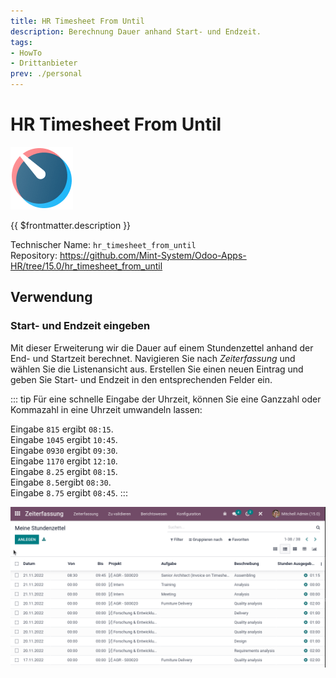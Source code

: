 ```yaml
---
title: HR Timesheet From Until
description: Berechnung Dauer anhand Start- und Endzeit.
tags:
- HowTo
- Drittanbieter
prev: ./personal
---
```

# HR Timesheet From Until
![icons_odoo_hr_timesheet](attachments/icons_odoo_hr_timesheet.png)

{{ $frontmatter.description }}

Technischer Name: `hr_timesheet_from_until`\
Repository: <https://github.com/Mint-System/Odoo-Apps-HR/tree/15.0/hr_timesheet_from_until>

## Verwendung

### Start- und Endzeit eingeben

Mit dieser Erweiterung wir die Dauer auf einem Stundenzettel anhand der End- und Startzeit berechnet. Navigieren Sie nach *Zeiterfassung* und wählen Sie die Listenansicht aus. Erstellen Sie einen neuen Eintrag und geben Sie Start- und Endzeit in den entsprechenden Felder ein.

::: tip
Für eine schnelle Eingabe der Uhrzeit, können Sie eine Ganzzahl oder Kommazahl in eine Uhrzeit umwandeln lassen:

Eingabe `815` ergibt `08:15`.\
Eingabe `1045` ergibt `10:45`.\
Eingabe `0930` ergibt `09:30`.\
Eingabe `1170` ergibt `12:10`.\
Eingabe `8.25` ergibt `08:15`.\
Eingabe `8.5`ergibt `08:30`.\
Eingabe `8.75` ergibt `08:45`.
:::

![HR Timesheet From Until](attachments/HR%20Timesheet%20From%20Until.gif)
